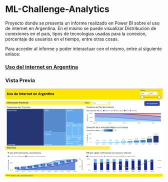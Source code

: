 # ML-Challenge-Analytics

Proyecto donde se presenta un informe realizado en Power BI sobre el uso de internet en Argentina.
En el mismo se puede visualizar Distribucion de conexiones en el pais, tipos de tecnologias usadas para la conexion, porcentaje de usuarios en el tiempo, entre otras cosas.

Para acceder al informe y poder interactuar con el mismo, entre al siguiente enlace:

### [Uso del internet en Argentina](https://app.powerbi.com/view?r=eyJrIjoiN2VhN2EyNjktZTlhYy00MTE3LTk1MzctNzVhYmEyNTkyYmEyIiwidCI6ImEyMWY1ODE5LTViMmEtNGQ5Yi04ODg5LTE0OGRiYzg0YWMwOSIsImMiOjR9)


### Vista Previa

![Vista Previa](./resources/preview_dashboard.png)

